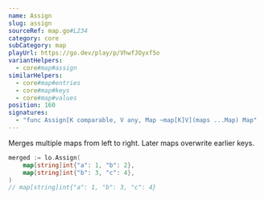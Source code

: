 ```yaml
---
name: Assign
slug: assign
sourceRef: map.go#L234
category: core
subCategory: map
playUrl: https://go.dev/play/p/VhwfJOyxf5o
variantHelpers:
  - core#map#assign
similarHelpers:
  - core#map#entries
  - core#map#keys
  - core#map#values
position: 160
signatures:
  - "func Assign[K comparable, V any, Map ~map[K]V](maps ...Map) Map"
---
```


Merges multiple maps from left to right. Later maps overwrite earlier keys.

```go
merged := lo.Assign(
    map[string]int{"a": 1, "b": 2},
    map[string]int{"b": 3, "c": 4},
)
// map[string]int{"a": 1, "b": 3, "c": 4}
```


